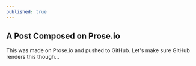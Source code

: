 ```yaml
---
published: true
---
```


## A Post Composed on Prose.io
This was made on Prose.io and pushed to GitHub. Let's make sure GitHub renders this though...

